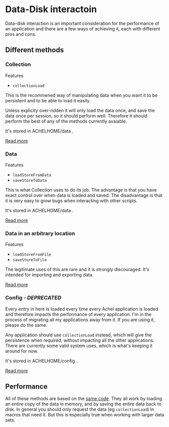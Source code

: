 # Data-Disk interactoin

Data-disk interaction is an important consideration for the performance of an application and there are a few ways of achieving it, each with different pros and cons.

## Different methods

### Collection

Features

* `collectionLoad`

This is the recommened way of manipulating data when you want it to be persistent and to be able to load it easily.

Unless explicity over-ridden it will only load the data once, and save the data once per session, so it should perform well. Therefore it should perform the best of any of the methods currently avaiable.

It's stored in ACHELHOME/data .

[Read more](https://github.com/ksandom/achel/blob/master/packages-available/Collection/docs/readme.md)

### Data

Features

* `loadStoreFromData`
* `saveStoreToData`

This is what Collection uses to do its job. The advantage is that you have exact control over when data is loaded and saved. The disadvantage is that it is very easy to grow bugs when interacting with other scripts.

It's stored in ACHELHOME/data .

[Read more](https://github.com/ksandom/achel/blob/master/packages-available/Data/docs/readme.md)

### Data in an arbitrary location

Features

* `loadStoreFromFile`
* `saveStoreToFile`

The legitimate uses of this are rare and it is strongly discouraged. It's intended for importing and exporting data.

[Read more](https://github.com/ksandom/achel/blob/master/packages-available/Data/docs/readme.md)

### Config - *DEPRECATED*

Every entry in here is loaded every time every Achel application is loaded and therefore impacts the performance of every application. I'm in the process of migrating all my applications away from it. If you are using it, please do the same.

Any application should use `collectionLoad` instead, which will give the persistence when required, without impacting all the other applications. There are currently some valid system uses, which is what's keeping it around for now.

It's stored in ACHELHOME/config .

[Read more](https://github.com/ksandom/achel/blob/master/packages-available/Data/docs/readme.md)

## Performance

All of these methods are based on the [same code](https://github.com/ksandom/achel/blob/master/packages-available/Data/docs/readme.md). They all work by loading an entire copy of the data in memory, and by saving the entire data back to disk. In general you should only request the data (eg `collectionLoad`) in macros that need it. But this is especially true when working with larger data sets.